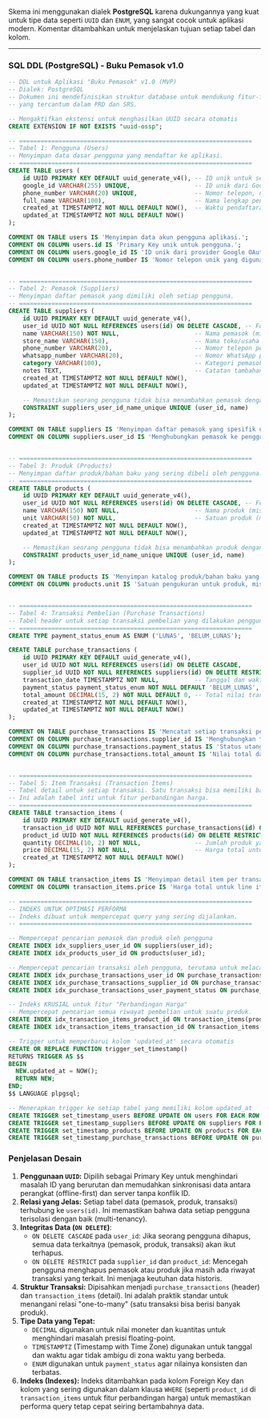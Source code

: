 Skema ini menggunakan dialek **PostgreSQL** karena dukungannya yang kuat untuk tipe data seperti `UUID` dan `ENUM`, yang sangat cocok untuk aplikasi modern. Komentar ditambahkan untuk menjelaskan tujuan setiap tabel dan kolom.

---

### **SQL DDL (PostgreSQL) - Buku Pemasok v1.0**

```sql
-- DDL untuk Aplikasi "Buku Pemasok" v1.0 (MVP)
-- Dialek: PostgreSQL
-- Dokumen ini mendefinisikan struktur database untuk mendukung fitur-fitur MVP
-- yang tercantum dalam PRD dan SRS.

-- Mengaktifkan ekstensi untuk menghasilkan UUID secara otomatis
CREATE EXTENSION IF NOT EXISTS "uuid-ossp";

-- =================================================================
-- Tabel 1: Pengguna (Users)
-- Menyimpan data dasar pengguna yang mendaftar ke aplikasi.
-- =================================================================
CREATE TABLE users (
    id UUID PRIMARY KEY DEFAULT uuid_generate_v4(), -- ID unik untuk setiap pengguna
    google_id VARCHAR(255) UNIQUE,                  -- ID unik dari Google, untuk login via Google
    phone_number VARCHAR(20) UNIQUE,                -- Nomor telepon, untuk login via OTP
    full_name VARCHAR(100),                         -- Nama lengkap pengguna
    created_at TIMESTAMPTZ NOT NULL DEFAULT NOW(),  -- Waktu pendaftaran
    updated_at TIMESTAMPTZ NOT NULL DEFAULT NOW()
);

COMMENT ON TABLE users IS 'Menyimpan data akun pengguna aplikasi.';
COMMENT ON COLUMN users.id IS 'Primary Key unik untuk pengguna.';
COMMENT ON COLUMN users.google_id IS 'ID unik dari provider Google OAuth.';
COMMENT ON COLUMN users.phone_number IS 'Nomor telepon unik yang digunakan untuk pendaftaran/login.';


-- =================================================================
-- Tabel 2: Pemasok (Suppliers)
-- Menyimpan daftar pemasok yang dimiliki oleh setiap pengguna.
-- =================================================================
CREATE TABLE suppliers (
    id UUID PRIMARY KEY DEFAULT uuid_generate_v4(),
    user_id UUID NOT NULL REFERENCES users(id) ON DELETE CASCADE, -- Foreign Key ke pengguna
    name VARCHAR(150) NOT NULL,                     -- Nama pemasok (misal: "Pak Budi Ayam")
    store_name VARCHAR(150),                        -- Nama toko/usaha pemasok (misal: "Toko Berkah Jaya")
    phone_number VARCHAR(20),                       -- Nomor telepon pemasok
    whatsapp_number VARCHAR(20),                    -- Nomor WhatsApp pemasok
    category VARCHAR(100),                          -- Kategori pemasok (misal: "Sayuran", "Daging")
    notes TEXT,                                     -- Catatan tambahan tentang pemasok
    created_at TIMESTAMPTZ NOT NULL DEFAULT NOW(),
    updated_at TIMESTAMPTZ NOT NULL DEFAULT NOW(),

    -- Memastikan seorang pengguna tidak bisa menambahkan pemasok dengan nama yang sama persis.
    CONSTRAINT suppliers_user_id_name_unique UNIQUE (user_id, name)
);

COMMENT ON TABLE suppliers IS 'Menyimpan daftar pemasok yang spesifik untuk setiap pengguna.';
COMMENT ON COLUMN suppliers.user_id IS 'Menghubungkan pemasok ke pengguna yang membuatnya.';


-- =================================================================
-- Tabel 3: Produk (Products)
-- Menyimpan daftar produk/bahan baku yang sering dibeli oleh pengguna.
-- =================================================================
CREATE TABLE products (
    id UUID PRIMARY KEY DEFAULT uuid_generate_v4(),
    user_id UUID NOT NULL REFERENCES users(id) ON DELETE CASCADE, -- Foreign Key ke pengguna
    name VARCHAR(150) NOT NULL,                     -- Nama produk (misal: "Cabai Rawit Merah")
    unit VARCHAR(50) NOT NULL,                      -- Satuan produk (misal: "kg", "liter", "pcs", "ikat")
    created_at TIMESTAMPTZ NOT NULL DEFAULT NOW(),
    updated_at TIMESTAMPTZ NOT NULL DEFAULT NOW(),

    -- Memastikan seorang pengguna tidak bisa menambahkan produk dengan nama yang sama persis.
    CONSTRAINT products_user_id_name_unique UNIQUE (user_id, name)
);

COMMENT ON TABLE products IS 'Menyimpan katalog produk/bahan baku yang dibuat oleh pengguna.';
COMMENT ON COLUMN products.unit IS 'Satuan pengukuran untuk produk, misal: kg, liter, pcs.';


-- =================================================================
-- Tabel 4: Transaksi Pembelian (Purchase Transactions)
-- Tabel header untuk setiap transaksi pembelian yang dilakukan pengguna.
-- =================================================================
CREATE TYPE payment_status_enum AS ENUM ('LUNAS', 'BELUM_LUNAS');

CREATE TABLE purchase_transactions (
    id UUID PRIMARY KEY DEFAULT uuid_generate_v4(),
    user_id UUID NOT NULL REFERENCES users(id) ON DELETE CASCADE,
    supplier_id UUID NOT NULL REFERENCES suppliers(id) ON DELETE RESTRICT, -- Mencegah penghapusan supplier jika ada transaksi
    transaction_date TIMESTAMPTZ NOT NULL,          -- Tanggal dan waktu transaksi dilakukan
    payment_status payment_status_enum NOT NULL DEFAULT 'BELUM_LUNAS', -- Status pembayaran
    total_amount DECIMAL(15, 2) NOT NULL DEFAULT 0, -- Total nilai transaksi, dihitung dari item-itemnya
    created_at TIMESTAMPTZ NOT NULL DEFAULT NOW(),
    updated_at TIMESTAMPTZ NOT NULL DEFAULT NOW()
);

COMMENT ON TABLE purchase_transactions IS 'Mencatat setiap transaksi pembelian (header).';
COMMENT ON COLUMN purchase_transactions.supplier_id IS 'Menghubungkan transaksi ke pemasok. ON DELETE RESTRICT untuk integritas data.';
COMMENT ON COLUMN purchase_transactions.payment_status IS 'Status utang transaksi: LUNAS atau BELUM_LUNAS.';
COMMENT ON COLUMN purchase_transactions.total_amount IS 'Nilai total dari semua item dalam transaksi ini.';


-- =================================================================
-- Tabel 5: Item Transaksi (Transaction Items)
-- Tabel detail untuk setiap transaksi. Satu transaksi bisa memiliki banyak item.
-- Ini adalah tabel inti untuk fitur perbandingan harga.
-- =================================================================
CREATE TABLE transaction_items (
    id UUID PRIMARY KEY DEFAULT uuid_generate_v4(),
    transaction_id UUID NOT NULL REFERENCES purchase_transactions(id) ON DELETE CASCADE,
    product_id UUID NOT NULL REFERENCES products(id) ON DELETE RESTRICT, -- Mencegah penghapusan produk jika ada transaksi
    quantity DECIMAL(10, 2) NOT NULL,               -- Jumlah produk yang dibeli (mendukung desimal, misal: 1.5 kg)
    price DECIMAL(15, 2) NOT NULL,                  -- Harga total untuk item ini (quantity * harga satuan)
    created_at TIMESTAMPTZ NOT NULL DEFAULT NOW()
);

COMMENT ON TABLE transaction_items IS 'Menyimpan detail item per transaksi (detail).';
COMMENT ON COLUMN transaction_items.price IS 'Harga total untuk line item ini (bukan harga per unit).';

-- =================================================================
-- INDEKS UNTUK OPTIMASI PERFORMA
-- Indeks dibuat untuk mempercepat query yang sering dijalankan.
-- =================================================================

-- Mempercepat pencarian pemasok dan produk oleh pengguna
CREATE INDEX idx_suppliers_user_id ON suppliers(user_id);
CREATE INDEX idx_products_user_id ON products(user_id);

-- Mempercepat pencarian transaksi oleh pengguna, terutama untuk melacak utang
CREATE INDEX idx_purchase_transactions_user_id ON purchase_transactions(user_id);
CREATE INDEX idx_purchase_transactions_supplier_id ON purchase_transactions(supplier_id);
CREATE INDEX idx_purchase_transactions_user_payment_status ON purchase_transactions(user_id, payment_status);

-- Indeks KRUSIAL untuk fitur "Perbandingan Harga"
-- Mempercepat pencarian semua riwayat pembelian untuk suatu produk.
CREATE INDEX idx_transaction_items_product_id ON transaction_items(product_id);
CREATE INDEX idx_transaction_items_transaction_id ON transaction_items(transaction_id);

-- Trigger untuk memperbarui kolom 'updated_at' secara otomatis
CREATE OR REPLACE FUNCTION trigger_set_timestamp()
RETURNS TRIGGER AS $$
BEGIN
  NEW.updated_at = NOW();
  RETURN NEW;
END;
$$ LANGUAGE plpgsql;

-- Menerapkan trigger ke setiap tabel yang memiliki kolom updated_at
CREATE TRIGGER set_timestamp_users BEFORE UPDATE ON users FOR EACH ROW EXECUTE PROCEDURE trigger_set_timestamp();
CREATE TRIGGER set_timestamp_suppliers BEFORE UPDATE ON suppliers FOR EACH ROW EXECUTE PROCEDURE trigger_set_timestamp();
CREATE TRIGGER set_timestamp_products BEFORE UPDATE ON products FOR EACH ROW EXECUTE PROCEDURE trigger_set_timestamp();
CREATE TRIGGER set_timestamp_purchase_transactions BEFORE UPDATE ON purchase_transactions FOR EACH ROW EXECUTE PROCEDURE trigger_set_timestamp();

```

### Penjelasan Desain

1.  **Penggunaan `UUID`:** Dipilih sebagai Primary Key untuk menghindari masalah ID yang berurutan dan memudahkan sinkronisasi data antara perangkat (offline-first) dan server tanpa konflik ID.
2.  **Relasi yang Jelas:** Setiap tabel data (pemasok, produk, transaksi) terhubung ke `users(id)`. Ini memastikan bahwa data setiap pengguna terisolasi dengan baik (multi-tenancy).
3.  **Integritas Data (`ON DELETE`)**:
    *   `ON DELETE CASCADE` pada `user_id`: Jika seorang pengguna dihapus, semua data terkaitnya (pemasok, produk, transaksi) akan ikut terhapus.
    *   `ON DELETE RESTRICT` pada `supplier_id` dan `product_id`: Mencegah pengguna menghapus pemasok atau produk jika masih ada riwayat transaksi yang terkait. Ini menjaga keutuhan data historis.
4.  **Struktur Transaksi:** Dipisahkan menjadi `purchase_transactions` (header) dan `transaction_items` (detail). Ini adalah praktik standar untuk menangani relasi "one-to-many" (satu transaksi bisa berisi banyak produk).
5.  **Tipe Data yang Tepat:**
    *   `DECIMAL` digunakan untuk nilai moneter dan kuantitas untuk menghindari masalah presisi floating-point.
    *   `TIMESTAMPTZ` (Timestamp with Time Zone) digunakan untuk tanggal dan waktu agar tidak ambigu di zona waktu yang berbeda.
    *   `ENUM` digunakan untuk `payment_status` agar nilainya konsisten dan terbatas.
6.  **Indeks (Indexes):** Indeks ditambahkan pada kolom Foreign Key dan kolom yang sering digunakan dalam klausa `WHERE` (seperti `product_id` di `transaction_items` untuk fitur perbandingan harga) untuk memastikan performa query tetap cepat seiring bertambahnya data.
